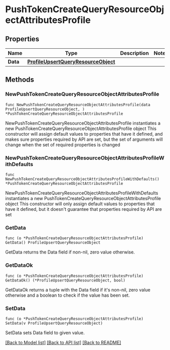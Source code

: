 # PushTokenCreateQueryResourceObjectAttributesProfile

## Properties

Name | Type | Description | Notes
------------ | ------------- | ------------- | -------------
**Data** | [**ProfileUpsertQueryResourceObject**](ProfileUpsertQueryResourceObject.md) |  | 

## Methods

### NewPushTokenCreateQueryResourceObjectAttributesProfile

`func NewPushTokenCreateQueryResourceObjectAttributesProfile(data ProfileUpsertQueryResourceObject, ) *PushTokenCreateQueryResourceObjectAttributesProfile`

NewPushTokenCreateQueryResourceObjectAttributesProfile instantiates a new PushTokenCreateQueryResourceObjectAttributesProfile object
This constructor will assign default values to properties that have it defined,
and makes sure properties required by API are set, but the set of arguments
will change when the set of required properties is changed

### NewPushTokenCreateQueryResourceObjectAttributesProfileWithDefaults

`func NewPushTokenCreateQueryResourceObjectAttributesProfileWithDefaults() *PushTokenCreateQueryResourceObjectAttributesProfile`

NewPushTokenCreateQueryResourceObjectAttributesProfileWithDefaults instantiates a new PushTokenCreateQueryResourceObjectAttributesProfile object
This constructor will only assign default values to properties that have it defined,
but it doesn't guarantee that properties required by API are set

### GetData

`func (o *PushTokenCreateQueryResourceObjectAttributesProfile) GetData() ProfileUpsertQueryResourceObject`

GetData returns the Data field if non-nil, zero value otherwise.

### GetDataOk

`func (o *PushTokenCreateQueryResourceObjectAttributesProfile) GetDataOk() (*ProfileUpsertQueryResourceObject, bool)`

GetDataOk returns a tuple with the Data field if it's non-nil, zero value otherwise
and a boolean to check if the value has been set.

### SetData

`func (o *PushTokenCreateQueryResourceObjectAttributesProfile) SetData(v ProfileUpsertQueryResourceObject)`

SetData sets Data field to given value.



[[Back to Model list]](../README.md#documentation-for-models) [[Back to API list]](../README.md#documentation-for-api-endpoints) [[Back to README]](../README.md)


